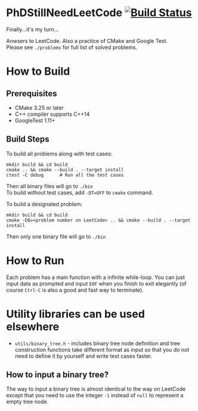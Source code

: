 # PhDStillNeedLeetCode [![Build Status](https://travis-ci.com/DavyVan/PhDStillNeedLeetCode.svg?branch=master)](https://travis-ci.com/DavyVan/PhDStillNeedLeetCode)

Finally...it's my turn...

Anwsers to LeetCode. Also a practice of CMake and Google Test.  
Please see `./problems` for full list of solved problems.

# How to Build

## Prerequisites
* CMake 3.25 or later
* C++ compiler supports C++14
* GoogleTest 1.11+

## Build Steps

To build all problems along with test cases:
```
mkdir build && cd build
cmake .. && cmake --build . --target install
ctest -C debug      # Run all the test cases
```
Then all binary files will go to `./bin`  
To build without test cases, add `-DT=OFF` to `cmake` command.

To build a designated problem:
```
mkdir build && cd build
cmake -DQ=<problem number on LeetCode> .. && cmake --build . --target install
```
Then only one binary file will go to `./bin`  

# How to Run
Each problem has a main function with a infinite while-loop. You can just input data as prompted and input `EOF` when you finish to exit elegantly (of course `Ctrl-C` is also a good and fast way to terminate).

# Utility libraries can be used elsewhere
* `utils/binary_tree.h` - includes binary tree node definition and tree construction functions take different format as input so that you do not need to define it by yourself and write test cases faster.

## How to input a binary tree?
The way to input a binary tree is almost identical to the way on LeetCode except that you need to use the integer `-1` instead of `null` to represent a empty tree node.